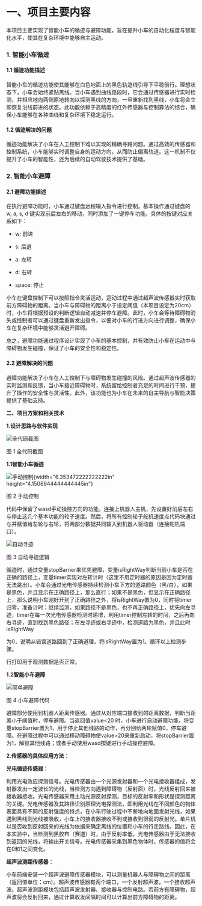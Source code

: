 # 

# 一、项目主要内容

本项目主要实现了智能小车的循迹与避障功能，旨在提升小车的自动化程度与智能化水平，使其在复杂环境中能够自主运动。

### 1. 智能小车循迹

#### 1.1 循迹功能描述

智能小车的循迹功能使其能够在白色地面上的黑色轨迹线引导下平稳前行。理想状态下，小车会始终紧贴黑线。当小车遇到曲线路段时，它会通过传感器进行实时检测，并相应地向两侧原地转向以探测黑线的方向，一旦重新找到黑线，小车将会立即恢复沿线前进的状态。此功能依赖于高精度的红外传感器与控制算法的结合，确保小车能够在各种曲线和复杂环境下稳定运行。

#### 1.2 循迹解决的问题

循迹功能解决了小车在人工控制下难以实现的精确寻路问题。通过高效的传感器和控制系统，小车能够实时调整自身的运动方向，从而防止偏离轨道。这一机制不仅提升了小车的智能性，还为后续的自动驾驶技术提供了基础。

### 2. 智能小车避障

#### 2.1 避障功能描述

在执行避障功能时，小车通过键盘远程输入指令进行控制。基本操作通过键盘的
w, a, s, d
键实现前后左右的移动，同时添加了一键停车功能。具体的按键对应关系如下：

- w: 前进

- s: 后退

- a: 左转

- d: 右转

- space: 停止

小车在键盘控制下可以按照指令灵活运动，运动过程中通过超声波传感器实时获取前方障碍物的距离。当小车与障碍物的距离小于设定阈值（本项目设定为20cm）时，小车将根据预设的判断逻辑自动减速并停车避障。此时，小车会等待障碍物消失或控制者可以通过键盘重新发出指令，以便对小车的行进方向进行调整，确保小车在复杂环境中能够灵活避开障碍。

总之，避障功能通过程序设计实现了小车的基本控制，并有效防止小车在运动中与障碍物发生碰撞，保证了小车的安全性和稳定性。

#### 2.2 避障解决的问题

避障功能解决了小车在人工控制下与障碍物发生碰撞的风险。通过超声波传感器的实时监测和反馈，当小车接近障碍物时，系统留给控制者充足的时间进行干预，提升了操作的安全性与灵活性。此外，该功能也为小车在未来的自主导航与智能决策提供了基础支持。

**二、项目方案和相关技术**

**1.设计思路与软件实现**

![](file:///C:/Users/MRshadow/Desktop/study.avi/%E5%A4%A7%E5%9B%9B%E4%B8%8A/%E6%99%BA%E8%83%BD%E8%BD%A6/%E9%A1%B9%E7%9B%AE/images/%E5%9B%BE%E7%89%871.png "全代码截图")

图 1 全代码截图

**1.1智能小车循迹**

![](file:///C:/Users/MRshadow/Desktop/study.avi/%E5%A4%A7%E5%9B%9B%E4%B8%8A/%E6%99%BA%E8%83%BD%E8%BD%A6/%E9%A1%B9%E7%9B%AE/images/%E5%9B%BE%E7%89%872.png "手动控制"){width="6.353472222222222in"
height="4.1506944444444445in"}

图 2 手动控制

代码中保留了wasd手动操控方向的功能。连接上机器人主机，先设置好前后左右与停止这几个基本功能的轮子速度。然后，将所有控制轮子舵机速度点代码块通过与并赋值给左轮与右轮，将两部分数据共同输入到机器人驱动器（连接舵机端口）。

![](file:///C:/Users/MRshadow/Desktop/study.avi/%E5%A4%A7%E5%9B%9B%E4%B8%8A/%E6%99%BA%E8%83%BD%E8%BD%A6/%E9%A1%B9%E7%9B%AE/images/%E5%9B%BE%E7%89%873.png "自动寻迹")

图 3 自动寻迹逻辑

循迹时，通过变量stopBarrier来优先避障，变量isRightWay判断当前小车是否在正确的路径上，变量timer实现对左转计时（这里不用定时器的原因是因为定时器无法跳出）。小车会通过光电传感器持续检测小车下方的道路颜色（黑/白），如果是黑色，并且显示在正确路径上，那么直行；如果不是黑色，但显示在正确路径上，那么说明小车刚好开到了正确路径之外，将isRightWay置为0，同时将timer归零，准备计时；继续监测，如果路径不是黑色，也不再正确路径上，优先向左寻迹，timer在每一次光电传感器检测时递增，利用timer控制左转的时间，之后再向右寻迹，直到找到黑色路径；在左寻迹或右寻迹中，检测道路为黑色，并且此时isRightWay

为0，说明从错误道路回到了正确道理，将isRightWay置为1。循环以上检测步骤。

行打印用于观测数据是否正常。

**1.2智能小车避障**

![](file:///C:/Users/MRshadow/Desktop/study.avi/%E5%A4%A7%E5%9B%9B%E4%B8%8A/%E6%99%BA%E8%83%BD%E8%BD%A6/%E9%A1%B9%E7%9B%AE/images/%E5%9B%BE%E7%89%874.png "简单避障")

图 4 小车避障代码

避障部分使用到机器人距离传感器。通过从对应端口接收到的距离数据，判断当距离小于阈值时，停车避障。当返回值value&lt;20
时，小车进行自动避障功能，将变量stopBarrier置为1，用于停止其他线路的动作，再分别给两轮赋值0，停车避障。在避障过程中可以通过移动障碍物使value&gt;20来重新启动，将stopBarrier置为1，解锁其他线路；或者手动使用wasd按键进行手动操控避障。



**2.传感器的具体应用方法：**

**光电循迹传感器：**

利用光电效应探测信号。光电传感器由一个光源发射器和一个光电接收器组成，发射器发出一定波长的光线，当检测方向遇到障碍物（反射面）时，光线反射回来被接收器接收。光电传感器采用主动光源反射探测，目标的反射率和形状是探测距离的关键。光电传感器及其路径识别原理光电探测法，即利用光线在不同颜色的物体表面具有不同的反射强度的特点，在小车行驶过程中不断地向地面发射光线，如果遇到黑线则光线被吸收，小车上的接收器接收不到或接收到很弱的反射光。单片机以是否收到反射回来的光线为依据来确定黑线的位置和小车的行走路线。因此，在本实验中，当检测到黑胶布（赛道）时，由于反射率低，光电传感器由于无法接收到返回的光线，将输出开关信号。光电传感器采集到黑色物体时，传感器的值将会在0和1之间变化。

**超声波测距传感器：**

小车前端安装一个超声波避障传感器模块，可以测量机器人与障碍物之间的距离（返回值单位：cm）。超声波传感器有两个端口，一个发射超声波，一个接收超声波。超声波测距模块包括超声波发射器、接收器与控制电路。若前方有障碍物，超声波将会反射回来，通过计算收发间隔时间可以计算出前方障碍物的距离。


